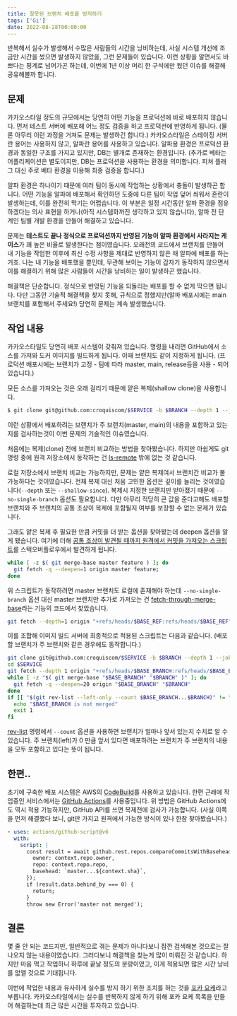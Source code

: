 ```yaml
---
title: 잘못된 브랜치 배포를 방지하기
tags: ['Gi']
date: 2022-08-28T00:00:00
---
```


반복해서 실수가 발생해서 수많은 사람들의 시간을 낭비하는데, 사실 시스템 개선에 조금만 시간을 썼으면 발생하지 않았을, 그런 문제들이 있습니다. 이런 상황을 알면서도 바쁘다는 핑계로 넘어가곤 하는데, 이번에 1년 이상 머리 한 구석에만 뒀던 이슈를 해결해 공유해볼까 합니다.

## 문제

카카오스타일 정도의 규모에서는 당연히 어떤 기능을 프로덕션에 바로 배포하지 않습니다. 먼저 테스트 서버에 배포해 어느 정도 검증을 하고 프로덕션에 반영하게 됩니다. (물론 아무리 이런 과정을 거쳐도 문제는 발생하긴 합니다.) 카카오스타일은 스테이징 서버란 용어는 사용하지 않고, 알파란 용어를 사용하고 있습니다. 알파용 환경은 프로덕션 환경과 동일한 구조를 가지고 있지만, DB는 별개로 존재하는 환경입니다. (추가로 베타는 어플리케이션은 별도이지만, DB는 프로덕션을 사용하는 환경을 의미합니다. 피쳐 플래그 대신 주로 베타 환경을 이용해 최종 검증을 합니다.)

알파 환경은 하나이기 때문에 여러 팀이 동시에 작업하는 상황에서 충돌이 발생하곤 합니다. 어떤 기능을 알파에 배포해서 확인하던 도중에 다른 팀이 작업 덮어 씌워서 혼란이 발생하는데, 이를 완전히 막기는 어렵습니다. 이 부분은 일정 시간동안 알파 환경을 점유하겠다는 의사 표현을 하거나(아직 시스템화까진 생각하고 있지 않습니다), 알파 전 단계인 팀별 개발 환경을 만들어 해결하고 있습니다.

문제는 **테스트도 끝나 정식으로 프로덕션까지 반영된 기능이 알파 환경에서 사라지는 케이스**가 꽤 높은 비율로 발생한다는 점이였습니다. 오래전의 코드에서 브랜치를 만들어 내 기능을 작업한 이후에 최신 수정 사항을 제대로 반영하지 않은 채 알파에 배포를 하는 거죠. 나는 내 기능을 배포했을 뿐인데, 무관해 보이는 기능이 갑자기 동작하지 않으면서 이를 해결하기 위해 많은 사람들이 시간을 낭비하는 일이 발생하곤 했습니다.

해결책은 단순합니다. 정식으로 반영된 기능을 되돌리는 배포를 할 수 없게 막으면 됩니다. 다만 그동안 기술적 해결책을 찾지 못해, 규칙으로 정했지만(알파 배포시에는 main 브랜치를 포함해서 주세요!) 당연히 문제는 계속 발생했습니다.

## 작업 내용

카카오스타일도 당연히 배포 시스템이 갖춰져 있습니다. 명령을 내리면 GitHub에서 소스를 가져와 도커 이미지를 빌드하게 됩니다. 이때 브랜치도 같이 지정하게 됩니다. (프로덕션 배포시에는 브랜치가 고정 - 팀에 따라 master, main, release등을 사용 - 되어 있습니다.)

모든 소스를 가져오는 것은 오래 걸리기 때문에 얕은 복제(shallow clone)을 사용합니다.

```bash
$ git clone git@github.com:croquiscom/$SERVICE -b $BRANCH --depth 1 --jobs 2
```

이런 상황에서 배포하려는 브랜치가 주 브랜치(master, main)의 내용을 포함하고 있는지를 검사하는것이 이번 문제의 기술적인 이슈였습니다.

처음에는 복제(clone) 전에 브랜치 비교하는 방법을 찾아봤습니다. 하지만 아쉽게도 git 명령 중에 원격 저장소에서 동작하는 건 [ls-remote](https://git-scm.com/docs/git-ls-remote.html) 밖에 없는 것 같습니다.

로컬 저장소에서 브랜치 비교는 가능하지만, 문제는 얕은 복제여서 브랜치간 비교가 불가능하다는 것이였습니다. 전체 복제 대신 처음 고민한 옵션은 깊이를 늘리는 것이였습니다(`--depth` 또는 `--shallow-since`). 복제시 지정한 브랜치만 받아졌기 때문에 `--no-single-branch` 옵션도 필요합니다. 다만 아무리 적당히 큰 값을 준다고해도 배포할 브랜치와 주 브랜치의 공통 조상이 복제에 포함될지 여부를 보장할 수 없는 문제가 있습니다.

그래도 얕은 복제 후 필요한 만큼 커밋을 더 받는 옵션을 찾아봤는데 deepen 옵션을 알게 됐습니다. 여기에 더해 [공통 조상이 발견될 때까지 원격에서 커밋을 가져오는 스크립트](https://stackoverflow.com/a/56113247)를 스택오버플로우에서 발견하게 됩니다.

```bash
while [ -z $( git merge-base master feature ) ]; do
  git fetch -q --deepen=1 origin master feature;
done
```

위 스크립트가 동작하려면 master 브랜치도 로컬에 존재해야 하는데 `--no-single-branch` 옵션 대신 master 브랜치만 추가로 가져오는 건 [fetch-through-merge-base](https://github.com/rmacklin/fetch-through-merge-base)라는 기능의 코드에서 찾았습니다.

```bash
git fetch --depth=1 origin "+refs/heads/$BASE_REF:refs/heads/$BASE_REF"
```

이를 조합해 이미지 빌드 서버에 최종적으로 적용된 스크립트는 다음과 같습니다. (배포할 브랜치가 주 브랜치와 같은 경우에도 동작합니다.)

```bash
git clone git@github.com:croquiscom/$SERVICE -b $BRANCH --depth 1 --jobs 2
cd $SERVICE
git fetch --depth 1 origin "+refs/heads/$BASE_BRANCH:refs/heads/$BASE_BRANCH" || echo 'same branch'
while [ -z "$( git merge-base "$BASE_BRANCH" "$BRANCH" )" ]; do
  git fetch -q --deepen=20 origin "$BASE_BRANCH" "$BRANCH"
done
if [[ "$(git rev-list --left-only --count $BASE_BRANCH...$BRANCH)" != "0" ]]; then
  echo "$BASE_BRANCH is not merged"
  exit 1
fi
```

[rev-list](https://git-scm.com/docs/git-rev-list) 명령에서 `--count` 옵션을 사용하면 브랜치가 얼마나 앞서 있는지 수치로 알 수 있습니다. 주 브랜치(left)가 0 만큼 앞서 있다면 배포하려는 브랜치가 주 브랜치의 내용을 모두 포함하고 있다는 뜻이 됩니다.

## 한편..

초기에 구축한 배포 시스템은 AWS의 [CodeBuild](https://aws.amazon.com/ko/codebuild/)를 사용하고 있습니다. 한편 근래에 작업중인 서비스에서는 [GitHub Actions](https://github.com/features/actions)를 사용중입니다. 위 방법은 GitHub Actions에도 역시 적용 가능하지만, GitHub API를 쓰면 복제전에 검사가 가능합니다. (사실 이쪽을 먼저 해결했다 보니, git만 가지고 원격에서 가능한 방식이 있나 한참 찾아봤습니다.)

```yaml
- uses: actions/github-script@v6
  with:
    script: |
      const result = await github.rest.repos.compareCommitsWithBasehead({
        owner: context.repo.owner,
        repo: context.repo.repo,
        basehead: `master...${context.sha}`,
      });
      if (result.data.behind_by === 0) {
        return;
      }
      throw new Error('master not merged');
```

## 결론

몇 줄 안 되는 코드지만, 일반적으로 겪는 문제가 아니다보니 잠깐 검색해본 것으로는 잘 나오지 않는 내용이였습니다. 그러다보니 해결책을 찾는게 많이 미뤄진 것 같습니다. 하지만 마음 먹고 작업하니 하루에 끝날 정도의 분량이였고, 이게 적용되면 많은 시간 낭비를 없앨 것으로 기대됩니다.

이번에 작업한 내용과 유사하게 실수를 방지 하기 위한 조치를 하는 것을 [포카 요케](https://ko.wikipedia.org/wiki/%ED%8F%AC%EC%B9%B4_%EC%9A%94%EC%BC%80)라고 부릅니다. 카카오스타일에서는 실수를 반복하지 않게 하기 위해 포카 요케 목록을 만들어 해결하는데 최근 많은 시간을 투자하고 있습니다.
